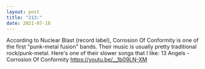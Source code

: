 ```yaml
---
layout: post
title: "213:"
date: 2021-07-18
---
```


According to Nuclear Blast (record label), Corrosion Of Conformity is one of the first "punk-metal fusion" bands. Their music is usually pretty traditional rock/punk-metal. Here's one of their slower songs that I like:
 13 Angels - Corrosion Of Conformity
https://youtu.be/__1b09LN-XM

